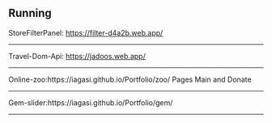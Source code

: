 <h2>Running</h2>

StoreFilterPanel: https://filter-d4a2b.web.app/
<hr>

Travel-Dom-Api: https://jadoos.web.app/
<hr>
Online-zoo:https://iagasi.github.io/Portfolio/zoo/
Pages Main and Donate
<hr>
Gem-slider:https://iagasi.github.io/Portfolio/gem/
<hr>
